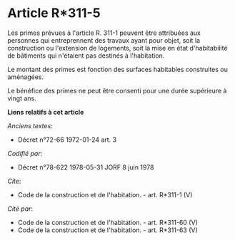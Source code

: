 # Article R*311-5

Les primes prévues à l'article R. 311-1 peuvent être attribuées aux personnes qui entreprennent des travaux ayant pour objet,
soit la construction ou l'extension de logements, soit la mise en état d'habitabilité de bâtiments qui n'étaient pas destinés
à l'habitation. 

Le montant des primes est fonction des surfaces habitables construites ou aménagées. 

Le bénéfice des primes ne peut être consenti pour une durée supérieure à vingt ans.

**Liens relatifs à cet article**

_Anciens textes_:

  - Décret n°72-66 1972-01-24 art. 3

_Codifié par_:

  - Décret n°78-622 1978-05-31 JORF 8 juin 1978

_Cite_:

  - Code de la construction et de l'habitation. - art. R*311-1 (V)

_Cité par_:

  - Code de la construction et de l'habitation. - art. R*311-60 (V)
  - Code de la construction et de l'habitation. - art. R*311-63 (V)
